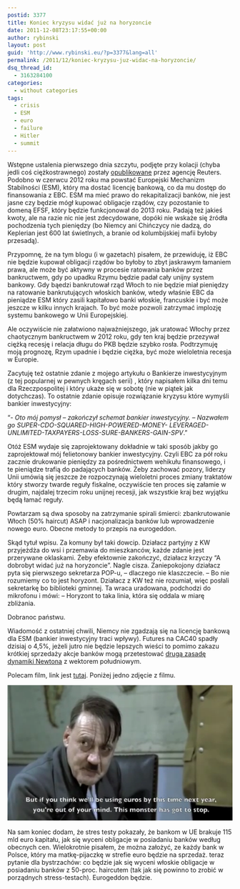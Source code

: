 ```yaml
---
postid: 3377
title: Koniec kryzysu widać już na horyzoncie
date: 2011-12-08T23:17:55+00:00
author: rybinski
layout: post
guid: 'http://www.rybinski.eu/?p=3377&lang=all'
permalink: /2011/12/koniec-kryzysu-juz-widac-na-horyzoncie/
dsq_thread_id:
  - 3163284100
categories:
  - without categories
tags:
  - crisis
  - ESM
  - euro
  - failure
  - Hitler
  - summit
---
```

Wstępne ustalenia pierwszego dnia szczytu, podjęte przy kolacji (chyba jedli coś ciężkostrawnego) zostały [opublikowane](http://www.reuters.com/article/2011/12/08/uk-eurozone-idUKTRE7B30B120111208) przez agencję Reuters. Podobno w czerwcu 2012 roku ma powstać Europejski Mechanizm Stabilności (ESM), który ma dostać licencję bankową, co da mu dostęp do finansowania z EBC. ESM ma mieć prawo do rekapitalizacji banków, nie jest jasne czy będzie mógł kupować obligacje rządów, czy pozostanie to domeną EFSF, który będzie funkcjonował do 2013 roku. Padają też jakieś kwoty, ale na razie nic nie jest zdecydowane, dopóki nie wskaże się źródła pochodzenia tych pieniędzy (bo Niemcy ani Chińczycy nie dadzą, do Keplerian jest 600 lat świetlnych, a branie od kolumbijskiej mafii byłoby przesadą).

<!--more-->Przypomnę, że na tym blogu (i w gazetach) pisałem, że przewiduję, iż EBC nie będzie kupował obligacji rządów bo byłoby to zbyt jaskrawym łamaniem prawa, ale może być aktywny w procesie ratowania banków przez bankructwem, gdy po upadku Rzymu będzie padał cały unijny system bankowy. Gdy bąedzi bankrutował rząd Włoch to nie będzie miał pieniędzy na ratowanie bankrutujących włoskich banków, wtedy właśnie EBC da pieniądze ESM który zasili kapitałowo banki włoskie, francuskie i być może jeszcze w kilku innych krajach. To być może pozwoli zatrzymać implozję systemu bankowego w Unii Europejskiej.

Ale oczywiście nie załatwiono najważniejszego, jak uratować Włochy przez chaotycznym bankructwem w 2012 roku, gdy ten kraj będzie przezywał ciężką recesję i relacja długu do PKB będzie szybko rosła. Podtrzymuję moją prognozę, Rzym upadnie i będzie ciężka, być może wieloletnia recesja w Europie.

Zacytuję też ostatnie zdanie z mojego artykułu o Bankierze inwestycyjnym (z tej popularnej w pewnych kręgach serii) , który napisałem kilka dni temu dla Rzeczpospolitej i który ukaże się w sobotę (nie w piątek jak dotychczas). To ostatnie zdanie opisuje rozwiązanie kryzysu które wymyśli bankier inwestycyjny:

“_- Oto mój pomysł – zakończył schemat bankier inwestycyjny. – Nazwałem go SUPER-CDO-SQUARED-HIGH-POWERED-MONEY- LEVERAGED-UNLIMITED-TAXPAYERS-LOSS-SURE-BANKERS-GAIN-SPV_.”

Otóż ESM wydaje się zaprojektowany dokładnie w taki sposób jakby go zaprojektował mój felietonowy bankier inwestycyjny. Czyli EBC za pół roku zacznie drukowanie pieniędzy za pośrednictwem wehikułu finansowego, i te pieniądze trafią do padających banków. Żeby zachować pozory, liderzy Unii umówią się jeszcze że rozpoczynają wieloletni proces zmiany traktatów który stworzy twarde reguły fiskalne, oczywiście ten proces się załamie w drugim, najdalej trzecim roku unijnej recesji, jak wszystkie kraj bez wyjątku będą łamać reguły.

Powtarzam są dwa sposoby na zatrzymanie spirali śmierci: zbankrutowanie Włoch (50% haircut) ASAP i nacjonalizacja banków lub wprowadzenie nowego euro. Obecne metody to przepis na eurogeddon.

Skąd tytuł wpisu. Za komuny był taki dowcip. Działacz partyjny z KW przyjeżdża do wsi i przemawia do mieszkanców, każde zdanie jest przerywane oklaskami. Żeby efektownie zakończyć, działacz krzyczy “A dobrobyt widać już na horyzoncie”. Nagle cisza. Zaniepokojony działacz pyta się pierwszego sekretarza POP-u, – dlaczego nie klaszczecie. – Bo nie rozumiemy co to jest horyzont. Działacz z KW też nie rozumiał, więc posłali sekretarkę bo biblioteki gminnej. Ta wraca uradowana, podchodzi do mikrofonu i mówi: – Horyzont to taka linia, która się oddala w miarę zbliżania.

Dobranoc państwu.

Wiadomość z ostatniej chwili, Niemcy nie zgadzają się na licencję bankową dla ESM (bankier inwestycyjny traci wpływy). Futures na CAC40 spadły dzisiaj o 4,5%, jeżeli jutro nie będzie lepszych wieści to pomimo zakazu krótkiej sprzedaży akcje banków mogą przetestować [drugą zasadę dynamiki Newtona](http://pl.wikipedia.org/wiki/Zasady_dynamiki_Newtona#I_zasada_dynamiki_.28zasada_bezw.C5.82adno.C5.9Bci.29) z wektorem południowym.

Polecam film, link jest [tutaj](http://www.zerohedge.com/news/hitler-hears-about-collapse-eurozone). Poniżej jedno zdjęcie z filmu.

<img class="aligncenter size-full wp-image-3381" title="Hitler_euro" src="/uploads/Hitler_euro.png" alt="Hitler_euro" width="546" height="303" />

Na sam koniec dodam, że stres testy pokazały, że bankom w UE brakuje 115 mld euro kapitału, jak się wyceni obligacje w posiadaniu banków według obecnych cen. Wielokrotnie pisałem, że można założyć, ze każdy bank w Polsce, który ma matkę-pijaczkę w strefie euro będzie na sprzedaż. teraz pytanie dla bystrzachów: co będzie jak się wyceni włoskie obligacje w posiadaniu banków z 50-proc. haircutem (tak jak się powinno to zrobić w porządnych stress-testach). Eurogeddon będzie.
